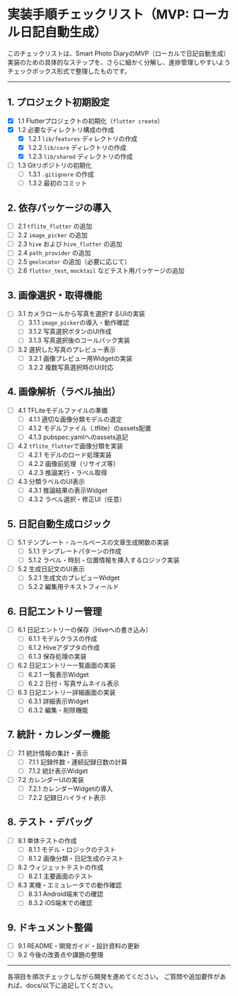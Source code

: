 # 実装手順チェックリスト（MVP: ローカル日記自動生成）

このチェックリストは、Smart Photo DiaryのMVP（ローカルで日記自動生成）実装のための具体的なステップを、さらに細かく分解し、進捗管理しやすいようチェックボックス形式で整理したものです。

---

## 1. プロジェクト初期設定
- [x] 1.1 Flutterプロジェクトの初期化（`flutter create`）
- [x] 1.2 必要なディレクトリ構成の作成
    - [x] 1.2.1 `lib/features` ディレクトリの作成
    - [x] 1.2.2 `lib/core` ディレクトリの作成
    - [x] 1.2.3 `lib/shared` ディレクトリの作成
- [ ] 1.3 Gitリポジトリの初期化
    - [ ] 1.3.1 `.gitignore` の作成
    - [ ] 1.3.2 最初のコミット

## 2. 依存パッケージの導入
- [ ] 2.1 `tflite_flutter` の追加
- [ ] 2.2 `image_picker` の追加
- [ ] 2.3 `hive` および `hive_flutter` の追加
- [ ] 2.4 `path_provider` の追加
- [ ] 2.5 `geolocator` の追加（必要に応じて）
- [ ] 2.6 `flutter_test`, `mocktail` などテスト用パッケージの追加

## 3. 画像選択・取得機能
- [ ] 3.1 カメラロールから写真を選択するUIの実装
    - [ ] 3.1.1 `image_picker`の導入・動作確認
    - [ ] 3.1.2 写真選択ボタンのUI作成
    - [ ] 3.1.3 写真選択後のコールバック実装
- [ ] 3.2 選択した写真のプレビュー表示
    - [ ] 3.2.1 画像プレビュー用Widgetの実装
    - [ ] 3.2.2 複数写真選択時のUI対応

## 4. 画像解析（ラベル抽出）
- [ ] 4.1 TFLiteモデルファイルの準備
    - [ ] 4.1.1 適切な画像分類モデルの選定
    - [ ] 4.1.2 モデルファイル（.tflite）のassets配置
    - [ ] 4.1.3 pubspec.yamlへのassets追記
- [ ] 4.2 `tflite_flutter`で画像分類を実装
    - [ ] 4.2.1 モデルのロード処理実装
    - [ ] 4.2.2 画像前処理（リサイズ等）
    - [ ] 4.2.3 推論実行・ラベル取得
- [ ] 4.3 分類ラベルのUI表示
    - [ ] 4.3.1 推論結果の表示Widget
    - [ ] 4.3.2 ラベル選択・修正UI（任意）

## 5. 日記自動生成ロジック
- [ ] 5.1 テンプレート・ルールベースの文章生成関数の実装
    - [ ] 5.1.1 テンプレートパターンの作成
    - [ ] 5.1.2 ラベル・時刻・位置情報を挿入するロジック実装
- [ ] 5.2 生成日記文のUI表示
    - [ ] 5.2.1 生成文のプレビューWidget
    - [ ] 5.2.2 編集用テキストフィールド

## 6. 日記エントリー管理
- [ ] 6.1 日記エントリーの保存（Hiveへの書き込み）
    - [ ] 6.1.1 モデルクラスの作成
    - [ ] 6.1.2 Hiveアダプタの作成
    - [ ] 6.1.3 保存処理の実装
- [ ] 6.2 日記エントリー一覧画面の実装
    - [ ] 6.2.1 一覧表示Widget
    - [ ] 6.2.2 日付・写真サムネイル表示
- [ ] 6.3 日記エントリー詳細画面の実装
    - [ ] 6.3.1 詳細表示Widget
    - [ ] 6.3.2 編集・削除機能

## 7. 統計・カレンダー機能
- [ ] 7.1 統計情報の集計・表示
    - [ ] 7.1.1 記録件数・連続記録日数の計算
    - [ ] 7.1.2 統計表示Widget
- [ ] 7.2 カレンダーUIの実装
    - [ ] 7.2.1 カレンダーWidgetの導入
    - [ ] 7.2.2 記録日ハイライト表示

## 8. テスト・デバッグ
- [ ] 8.1 単体テストの作成
    - [ ] 8.1.1 モデル・ロジックのテスト
    - [ ] 8.1.2 画像分類・日記生成のテスト
- [ ] 8.2 ウィジェットテストの作成
    - [ ] 8.2.1 主要画面のテスト
- [ ] 8.3 実機・エミュレータでの動作確認
    - [ ] 8.3.1 Android端末での確認
    - [ ] 8.3.2 iOS端末での確認

## 9. ドキュメント整備
- [ ] 9.1 README・開発ガイド・設計資料の更新
- [ ] 9.2 今後の改善点や課題の整理

---

各項目を順次チェックしながら開発を進めてください。
ご質問や追加要件があれば、docs/以下に追記してください。
